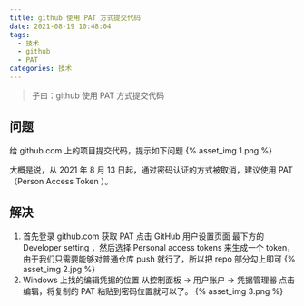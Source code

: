 ```yaml
---
title: github 使用 PAT 方式提交代码
date: 2021-08-19 10:48:04
tags:
  - 技术
  - github
  - PAT
categories: 技术
---
```


> 子曰：github 使用 PAT 方式提交代码

## 问题
给 github.com 上的项目提交代码，提示如下问题
{% asset_img 1.png %}

<!--more-->

大概是说，从 2021 年 8 月 13 日起，通过密码认证的方式被取消，建议使用 PAT（Person Access Token ）。

## 解决
1. 首先登录 github.com 获取 PAT
点击 GitHub 用户设置页面 最下方的 Developer setting ，然后选择 Personal access tokens 来生成一个 token，由于我们只需要能够对普通仓库 push 就行了，所以把 repo 部分勾上即可
{% asset_img 2.jpg %}
2. Windows 上找的编辑凭据的位置
从控制面板 -> 用户账户 -> 凭据管理器 点击编辑，将复制的 PAT 粘贴到密码位置就可以了。
{% asset_img 3.png %}

